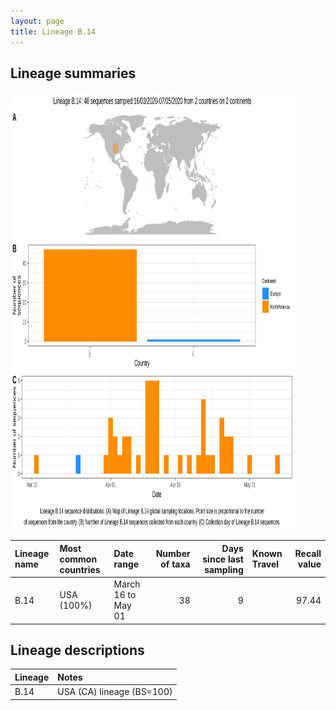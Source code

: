 ```yaml
---
layout: page
title: Lineage B.14
---
```




<h2> Lineage summaries</h2>

<img src="../assets/images/B.14.svg" alt="B.14 lineage summary figure" width="90%" height="700px" />


| Lineage name | Most common countries | Date range | Number of taxa |  Days since last sampling | Known Travel | Recall value |
|:-----|:-----|:-------|-------:|-------:|:---------|--------:|
| B.14 | USA (100%) | March 16 to May 01 | 38 | 9 |  | 97.44 |

<h2>Lineage descriptions</h2>

| Lineage | Notes |
|:-----|:-----|
| B.14 | USA (CA) lineage (BS=100) |

